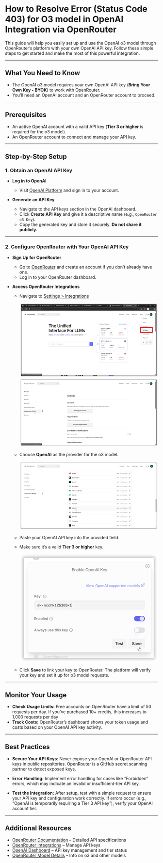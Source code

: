 # How to Resolve Error (Status Code 403) for O3 model in OpenAI Integration via OpenRouter

This guide will help you easily set up and use the OpenAI o3 model through OpenRouter’s platform with your own OpenAI API key. Follow these simple steps to get started and make the most of this powerful integration.

---

## What You Need to Know

- The OpenAI o3 model requires your own OpenAI API key (**Bring Your Own Key - BYOK**) to work with OpenRouter.
- You’ll need an OpenAI account and an OpenRouter account to proceed.

---

## Prerequisites

- An active OpenAI account with a valid API key (**Tier 3 or higher** is required for the o3 model).
- An OpenRouter account to connect and manage your API key.

---

## Step-by-Step Setup

### 1. Obtain an OpenAI API Key

- **Log in to OpenAI**  
  - Visit [OpenAI Platform](https://platform.openai.com/) and sign in to your account.

- **Generate an API Key**  
  - Navigate to the API keys section in the OpenAI dashboard.  
  - Click **Create API Key** and give it a descriptive name (e.g., `OpenRouter o3 Key`).  
  - Copy the generated key and store it securely. **Do not share it publicly.**

---

### 2. Configure OpenRouter with Your OpenAI API Key

- **Sign Up for OpenRouter**  
  - Go to [OpenRouter](https://openrouter.ai/) and create an account if you don’t already have one.  
  - Log in to your OpenRouter dashboard.

- **Access OpenRouter Integrations**  
  - Navigate to [Settings > Integrations](https://openrouter.ai/settings/integrations)
  
    <img src="./Troubleshoot-images/Openrouter-home.png" alt="open config file"  />


    <img src="./Troubleshoot-images/Openrouter-setting.png" alt="open config file"  />


  - Choose **OpenAI** as the provider for the o3 model.
    

    <img src="./Troubleshoot-images/Openrouter-integrations.png" alt="open config file"  />

  - Paste your OpenAI API key into the provided field.  
  - Make sure it’s a valid **Tier 3 or higher** key.  

    <img src="./Troubleshoot-images/Openrouter-key.png" alt="open config file"  />
    
  - Click **Save** to link your key to OpenRouter. The platform will verify your key and set it up for o3 model requests.

---

## Monitor Your Usage

- **Check Usage Limits:** Free accounts on OpenRouter have a limit of 50 requests per day. If you’ve purchased 10+ credits, this increases to 1,000 requests per day
- **Track Costs:** OpenRouter’s dashboard shows your token usage and costs based on your OpenAI API key activity.


---

## Best Practices

- **Secure Your API Keys**: Never expose your OpenAI or OpenRouter API keys in public repositories. OpenRouter is a GitHub secret scanning partner to detect exposed keys.

- **Error Handling:** Implement error handling for cases like “Forbidden” errors, which may indicate an invalid or insufficient-tier API key.

- **Test the Integration:** After setup, test with a simple request to ensure your API key and configuration work correctly. If errors occur (e.g., “OpenAI is temporarily requiring a Tier 3 API key”), verify your OpenAI account tier.

---

## Additional Resources

- [OpenRouter Documentation](https://openrouter.ai/docs) – Detailed API specifications  
- [OpenRouter Integrations](https://openrouter.ai/settings/integrations) – Manage API keys  
- [OpenAI Dashboard](https://platform.openai.com/) – API key management and tier status  
- [OpenRouter Model Details](https://openrouter.ai/docs#models) – Info on o3 and other models
